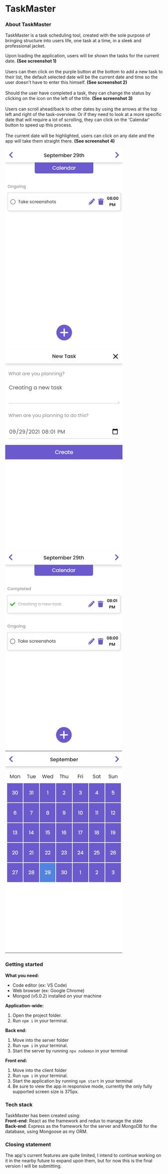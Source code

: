 # TaskMaster

### About TaskMaster

TaskMaster is a task scheduling tool, created with the sole purpose of bringing structure into users life, one task at a time, in a sleek and professional jacket.

Upon loading the application, users will be shown the tasks for the current date. **(See screenshot 1)**</br></br>
Users can then click on the purple button at the bottom to add a new task to their list, the default selected date will be the current date and time so the user doesn't have to enter this himself. **(See screenshot 2)**</br></br>
Should the user have completed a task, they can change the status by clicking on the icon on the left of the title. **(See screenshot 3)**</br></br>
Users can scroll ahead/back to other dates by using the arrows at the top left and right of the task-overview. Or if they need to look at a more specific date that will require a lot of scrolling, they can click on the 'Calendar' button to speed up this process.</br></br>
The current date will be highlighted, users can click on any date and the app will take them straight there. **(See screenshot 4)**</br>

![Dashboard](./screenshots/Screenshot_1_TaskMaster.png)
![New Task](./screenshots/Screenshot_2_TaskMaster.png)
![Status Change](./screenshots/Screenshot_3_TaskMaster.png)
![Calendar](./screenshots/Screenshot_4_TaskMaster.png)</br>

### Getting started

**What you need:**

- Code editor (ex: VS Code)
- Web browser (ex: Google Chrome)
- Mongod (v5.0.2) installed on your machine

**Application-wide:**

1. Open the project folder.
2. Run `npm i` in your terminal.

**Back end:**

1. Move into the server folder
2. Run `npm i` in your terminal.
3. Start the server by running `npx nodemon` in your terminal

**Front end:**

1. Move into the client folder
2. Run `npm i` in your terminal.
3. Start the application by running `npm start` in your terminal
4. Be sure to view the app in responsive mode, currently the only fully supported screen size is 375px.

### Tech stack

TaskMaster has been created using: </br>
**Front-end**: React as the framework and redux to manage the state</br>
**Back-end**: Express as the framework for the server and MongoDB for the database, using Mongoose as my ORM.</br>

### Closing statement

The app's current features are quite limited, I intend to continue working on it in the nearby future to expand upon them, but for now this is the final version I will be submitting.
